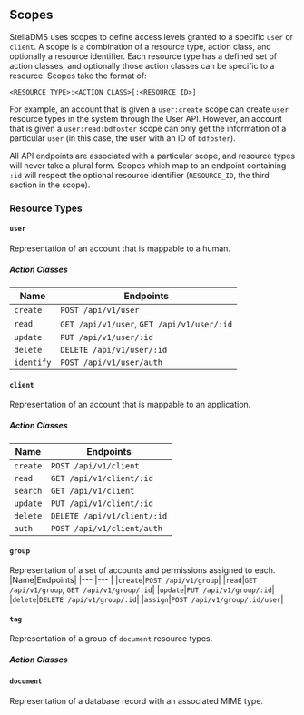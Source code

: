 ## Scopes

StellaDMS uses scopes to define access levels granted to a specific `user` or `client`.
A scope is a combination of a resource type, action class, and optionally a resource identifier.
Each resource type has a defined set of action classes, and optionally those action classes
can be specific to a resource. Scopes take the format of:
```
<RESOURCE_TYPE>:<ACTION_CLASS>[:<RESOURCE_ID>]
```
For example, an account that is given a `user:create` scope can create `user` resource 
types in the system through the User API. However, an account that is given a 
`user:read:bdfoster` scope can only get the information of a particular `user`
(in this case, the user with an ID of `bdfoster`).

All API endpoints are associated with a particular scope, and resource types
will never take a plural form. Scopes which map to an endpoint containing `:id`
will respect the optional resource identifier (`RESOURCE_ID`, the third section in the scope).

### Resource Types
#### `user`
Representation of an account that is mappable to a human.

##### Action Classes
|Name|Endpoints|
|--- |---        |
|`create`|`POST /api/v1/user`|
|`read`|`GET /api/v1/user`, `GET /api/v1/user/:id`|
|`update`|`PUT /api/v1/user/:id`|
|`delete`|`DELETE /api/v1/user/:id`|
|`identify`|`POST /api/v1/user/auth`|

#### `client`
Representation of an account that is mappable to an application.

##### Action Classes
|Name|Endpoints|
|--- |---        |
|`create`|`POST /api/v1/client`|
|`read`|`GET /api/v1/client/:id`|
|`search`|`GET /api/v1/client`|
|`update`|`PUT /api/v1/client/:id`|
|`delete`|`DELETE /api/v1/client/:id`|
|`auth`|`POST /api/v1/client/auth`|

#### `group`
Representation of a set of accounts and permissions assigned to each.
|Name|Endpoints|
|--- |---        |
|`create`|`POST /api/v1/group`|
|`read`|`GET /api/v1/group`, `GET /api/v1/group/:id`|
|`update`|`PUT /api/v1/group/:id`|
|`delete`|`DELETE /api/v1/group/:id`|
|`assign`|`POST /api/v1/group/:id/user`|

#### `tag`
Representation of a group of `document` resource types.

##### Action Classes

#### `document`
Representation of a database record with an associated MIME type.
